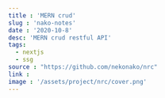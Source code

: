 ```yaml
---
title : 'MERN crud'
slug : 'nako-notes'
date : '2020-10-8'
desc: 'MERN crud restful API'
tags:
  - nextjs
  - ssg
source : "https://github.com/nekonako/nrc"
link :
image : '/assets/project/nrc/cover.png'
---
```

